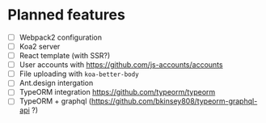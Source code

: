 # Planned features
- [ ] Webpack2 configuration
- [ ] Koa2 server
- [ ] React template (with SSR?)
- [ ] User accounts with https://github.com/js-accounts/accounts
- [ ] File uploading with `koa-better-body`
- [ ] Ant.design intergation
- [ ] TypeORM integration https://github.com/typeorm/typeorm
- [ ] TypeORM + graphql (https://github.com/bkinsey808/typeorm-graphql-api ?)
